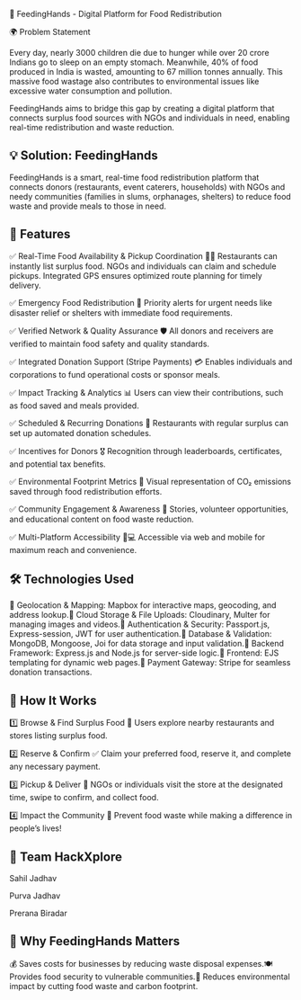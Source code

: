 🥗 FeedingHands - Digital Platform for Food Redistribution

🌍 Problem Statement

Every day, nearly 3000 children die due to hunger while over 20 crore Indians go to sleep on an empty stomach. Meanwhile, 40% of food produced in India is wasted, amounting to 67 million tonnes annually. This massive food wastage also contributes to environmental issues like excessive water consumption and pollution.

FeedingHands aims to bridge this gap by creating a digital platform that connects surplus food sources with NGOs and individuals in need, enabling real-time redistribution and waste reduction.

## 💡 Solution: FeedingHands

FeedingHands is a smart, real-time food redistribution platform that connects donors (restaurants, event caterers, households) with NGOs and needy communities (families in slums, orphanages, shelters) to reduce food waste and provide meals to those in need.

## 🚀 Features

✅ Real-Time Food Availability & Pickup Coordination 🏪📍
Restaurants can instantly list surplus food.
NGOs and individuals can claim and schedule pickups.
Integrated GPS ensures optimized route planning for timely delivery.

✅ Emergency Food Redistribution 🚨
Priority alerts for urgent needs like disaster relief or shelters with immediate food requirements.

✅ Verified Network & Quality Assurance 🛡️
All donors and receivers are verified to maintain food safety and quality standards.

✅ Integrated Donation Support (Stripe Payments) 💳
Enables individuals and corporations to fund operational costs or sponsor meals.

✅ Impact Tracking & Analytics 📊
Users can view their contributions, such as food saved and meals provided.

✅ Scheduled & Recurring Donations 📅
Restaurants with regular surplus can set up automated donation schedules.

✅ Incentives for Donors 🎖️
Recognition through leaderboards, certificates, and potential tax benefits.

✅ Environmental Footprint Metrics 🌱
Visual representation of CO₂ emissions saved through food redistribution efforts.

✅ Community Engagement & Awareness 👥
Stories, volunteer opportunities, and educational content on food waste reduction.

✅ Multi-Platform Accessibility 📱💻
Accessible via web and mobile for maximum reach and convenience.

## 🛠️ Technologies Used

🔹 Geolocation & Mapping: Mapbox for interactive maps, geocoding, and address lookup.🔹 Cloud Storage & File Uploads: Cloudinary, Multer for managing images and videos.🔹 Authentication & Security: Passport.js, Express-session, JWT for user authentication.🔹 Database & Validation: MongoDB, Mongoose, Joi for data storage and input validation.🔹 Backend Framework: Express.js and Node.js for server-side logic.🔹 Frontend: EJS templating for dynamic web pages.🔹 Payment Gateway: Stripe for seamless donation transactions.

## 🎯 How It Works

1️⃣ Browse & Find Surplus Food 🏪
Users explore nearby restaurants and stores listing surplus food.

2️⃣ Reserve & Confirm ✅
Claim your preferred food, reserve it, and complete any necessary payment.

3️⃣ Pickup & Deliver 🚗
NGOs or individuals visit the store at the designated time, swipe to confirm, and collect food.

4️⃣ Impact the Community 🤝
Prevent food waste while making a difference in people’s lives!

## 👥 Team HackXplore

Sahil Jadhav

Purva Jadhav

Prerana Biradar

## 📢 Why FeedingHands Matters

💰 Saves costs for businesses by reducing waste disposal expenses.🍽️ Provides food security to vulnerable communities.🌱 Reduces environmental impact by cutting food waste and carbon footprint.